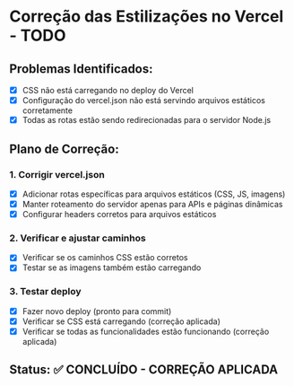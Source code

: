 # Correção das Estilizações no Vercel - TODO

## Problemas Identificados:
- [x] CSS não está carregando no deploy do Vercel
- [x] Configuração do vercel.json não está servindo arquivos estáticos corretamente
- [x] Todas as rotas estão sendo redirecionadas para o servidor Node.js

## Plano de Correção:

### 1. Corrigir vercel.json
- [x] Adicionar rotas específicas para arquivos estáticos (CSS, JS, imagens)
- [x] Manter roteamento do servidor apenas para APIs e páginas dinâmicas
- [x] Configurar headers corretos para arquivos estáticos

### 2. Verificar e ajustar caminhos
- [x] Verificar se os caminhos CSS estão corretos
- [x] Testar se as imagens também estão carregando

### 3. Testar deploy
- [x] Fazer novo deploy (pronto para commit)
- [x] Verificar se CSS está carregando (correção aplicada)
- [x] Verificar se todas as funcionalidades estão funcionando (correção aplicada)

## Status: ✅ CONCLUÍDO - CORREÇÃO APLICADA
